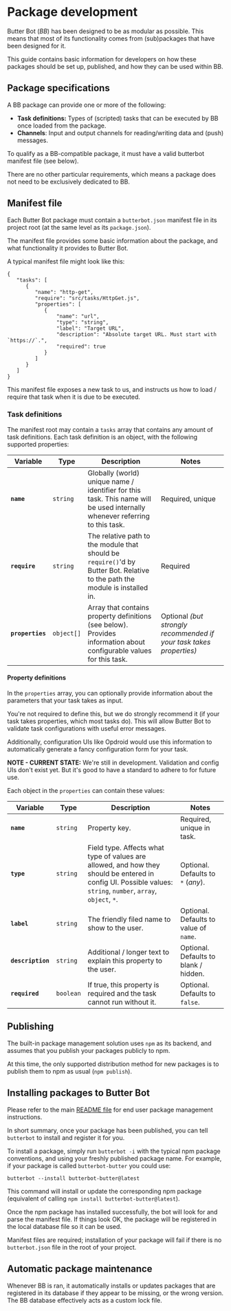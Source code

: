 # Package development

Butter Bot (*BB*) has been designed to be as modular as possible. This means that most of its functionality comes from (sub)packages that have been designed for it.

This guide contains basic information for developers on how these packages should be set up, published, and how they can be used within BB.

## Package specifications

A BB package can provide one or more of the following:

 - **Task definitions:** Types of (scripted) tasks that can be executed by BB once loaded from the package.
 - **Channels**: Input and output channels for reading/writing data and (push) messages.

To qualify as a BB-compatible package, it must have a valid butterbot manifest file (see below).

There are no other particular requirements, which means a package does not need to be exclusively dedicated to BB. 

## Manifest file

Each Butter Bot package must contain a `butterbot.json` manifest file in its project root (at the same level as its `package.json`).

The manifest file provides some basic information about the package, and what functionality it provides to Butter Bot.

A typical manifest file might look like this:

    {  
       "tasks": [  
          {  
             "name": "http-get",
             "require": "src/tasks/HttpGet.js",
             "properties": [
                {
                    "name": "url",
                    "type": "string",
                    "label": "Target URL",
                    "description": "Absolute target URL. Must start with `https://`.",
                    "required": true
                }
             ]
          }
       ]
    }
    
This manifest file exposes a new task to us, and instructs us how to load / require that task when it is due to be executed.
    
### Task definitions

The manifest root may contain a `tasks` array that contains any amount of task definitions. Each task definition is an object, with the following supported properties:

|Variable|Type|Description|Notes|
|----|----|-------|-----|
|**`name`**|`string`|Globally (world) unique name / identifier for this task. This name will be used internally whenever referring to this task.|Required, unique|
|**`require`**|`string`|The relative path to the module that should be `require()`'d by Butter Bot. Relative to the path the module is installed in.|Required|
|**`properties`**|`object[]`|Array that contains property definitions (see below). Provides information about configurable values for this task.|Optional *(but strongly recommended if your task takes properties)*|

#### Property definitions

In the `properties` array, you can optionally provide information about the parameters that your task takes as input.

You're not required to define this, but we do strongly recommend it (if your task takes properties, which most tasks do). This will allow Butter Bot to validate task configurations with useful error messages.

Additionally, configuration UIs like Opdroid would use this information to automatically generate a fancy configuration form for your task.

**NOTE - CURRENT STATE:** We're still in development. Validation and config UIs don't exist yet. But it's good to have a standard to adhere to for future use.

Each object in the `properties` can contain these values:

|Variable|Type|Description|Notes|
|----|----|-------|-----|
|**`name`**|`string`|Property key.|Required, unique in task.|
|**`type`**|`string`|Field type. Affects what type of values are allowed, and how they should be entered in config UI. Possible values: `string`, `number`, `array`, `object`, `*`.|Optional. Defaults to `*` (*any*).|
|**`label`**|`string`|The friendly filed name to show to the user.|Optional. Defaults to value of `name`.|
|**`description`**|`string`|Additional / longer text to explain this property to the user.|Optional. Defaults to blank / hidden.|
|**`required`**|`boolean`|If true, this property is required and the task cannot run without it.|Optional. Defaults to `false`.|


## Publishing

The built-in package management solution uses `npm` as its backend, and assumes that you publish your packages publicly to npm.

At this time, the only supported distribution method for new packages is to publish them to npm as usual (`npm publish`).

## Installing packages to Butter Bot

Please refer to the main [README file](../README.md) for end user package management instructions.

In short summary, once your package has been published, you can tell `butterbot` to install and register it for you.

To install a package, simply run `butterbot -i` with the typical npm package conventions, and using your freshly published package name. For example, if your package is called `butterbot-butter` you could use:

    butterbot --install butterbot-butter@latest

This command will install or update the corresponding npm package (equivalent of calling `npm install butterbot-butter@latest`).

Once the npm package has installed successfully, the bot will look for and parse the manifest file. If things look OK, the package will be registered in the local database file so it can be used.

Manifest files are required; installation of your package will fail if there is no `butterbot.json` file in the root of your project.

## Automatic package maintenance 

Whenever BB is ran, it automatically installs or updates packages that are registered in its database if they appear to be missing, or the wrong version. The BB database effectively acts as a custom lock file. 

